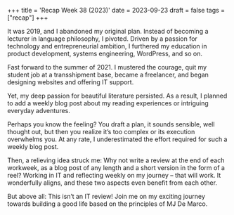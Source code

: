 +++
title = 'Recap Week 38 (2023)'
date = 2023-09-23
draft = false
tags = ["recap"]
+++

It was 2019, and I abandoned my original plan. Instead of becoming a lecturer in language philosophy, I pivoted. Driven by a passion for technology and entrepreneurial ambition, I furthered my education in product development, systems engineering, WordPress, and so on.

Fast forward to the summer of 2021. I mustered the courage, quit my student job at a transshipment base, became a freelancer, and began designing websites and offering IT support.

Yet, my deep passion for beautiful literature persisted. As a result, I planned to add a weekly blog post about my reading experiences or intriguing everyday adventures.

Perhaps you know the feeling? You draft a plan, it sounds sensible, well thought out, but then you realize it’s too complex or its execution overwhelms you. At any rate, I underestimated the effort required for such a weekly blog post.

Then, a relieving idea struck me: Why not write a review at the end of each workweek, as a blog post of any length and a short version in the form of a reel? Working in IT and reflecting weekly on my journey – that will work. It wonderfully aligns, and these two aspects even benefit from each other.

But above all: This isn’t an IT review! Join me on my exciting journey towards building a good life based on the principles of MJ De Marco.